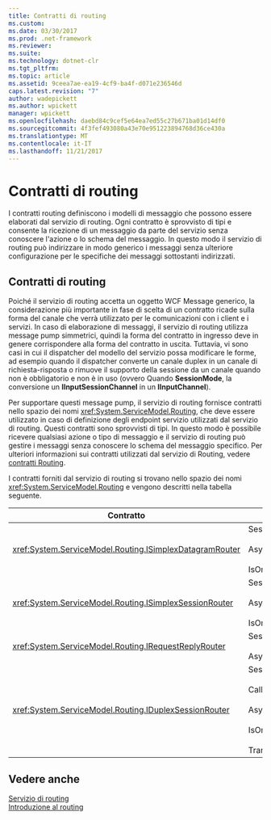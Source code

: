 ```yaml
---
title: Contratti di routing
ms.custom: 
ms.date: 03/30/2017
ms.prod: .net-framework
ms.reviewer: 
ms.suite: 
ms.technology: dotnet-clr
ms.tgt_pltfrm: 
ms.topic: article
ms.assetid: 9ceea7ae-ea19-4cf9-ba4f-d071e236546d
caps.latest.revision: "7"
author: wadepickett
ms.author: wpickett
manager: wpickett
ms.openlocfilehash: daebd84c9cef5e64ea7ed55c27b671ba01d14df0
ms.sourcegitcommit: 4f3fef493080a43e70e951223894768d36ce430a
ms.translationtype: MT
ms.contentlocale: it-IT
ms.lasthandoff: 11/21/2017
---
```

# <a name="routing-contracts"></a>Contratti di routing
I contratti routing definiscono i modelli di messaggio che possono essere elaborati dal servizio di routing.  Ogni contratto è sprovvisto di tipi e consente la ricezione di un messaggio da parte del servizio senza conoscere l'azione o lo schema del messaggio. In questo modo il servizio di routing può indirizzare in modo generico i messaggi senza ulteriore configurazione per le specifiche dei messaggi sottostanti indirizzati.  
  
## <a name="routing-contracts"></a>Contratti di routing  
 Poiché il servizio di routing accetta un oggetto WCF Message generico, la considerazione più importante in fase di scelta di un contratto ricade sulla forma del canale che verrà utilizzato per le comunicazioni con i client e i servizi. In caso di elaborazione di messaggi, il servizio di routing utilizza message pump simmetrici, quindi la forma del contratto in ingresso deve in genere corrispondere alla forma del contratto in uscita. Tuttavia, vi sono casi in cui il dispatcher del modello del servizio possa modificare le forme, ad esempio quando il dispatcher converte un canale duplex in un canale di richiesta-risposta o rimuove il supporto della sessione da un canale quando non è obbligatorio e non è in uso (ovvero Quando **SessionMode**, la conversione un **IInputSessionChannel** in un **IInputChannel**).  
  
 Per supportare questi message pump, il servizio di routing fornisce contratti nello spazio dei nomi <xref:System.ServiceModel.Routing>, che deve essere utilizzato in caso di definizione degli endpoint servizio utilizzati dal servizio di routing. Questi contratti sono sprovvisti di tipi. In questo modo è possibile ricevere qualsiasi azione o tipo di messaggio e il servizio di routing può gestire i messaggi senza conoscere lo schema del messaggio specifico. Per ulteriori informazioni sui contratti utilizzati dal servizio di Routing, vedere [contratti Routing](../../../../docs/framework/wcf/feature-details/routing-contracts.md).  
  
 I contratti forniti dal servizio di routing si trovano nello spazio dei nomi <xref:System.ServiceModel.Routing> e vengono descritti nella tabella seguente.  
  
|Contratto|Forma|Forma del canale|  
|--------------|-----------|-------------------|  
|<xref:System.ServiceModel.Routing.ISimplexDatagramRouter>|SessionMode = SessionMode.Allowed<br /><br /> AsyncPattern = true<br /><br /> IsOneWay = true|IInputChannel -> IOutputChannel|  
|<xref:System.ServiceModel.Routing.ISimplexSessionRouter>|SessionMode = SessionMode.Required<br /><br /> AsyncPattern = true<br /><br /> IsOneWay = true|IInputSessionChannel -> IOutputSessionChannel|  
|<xref:System.ServiceModel.Routing.IRequestReplyRouter>|SessionMode = SessionMode.Allowed<br /><br /> AsyncPattern = true|IReplyChannel -> IRequestChannel|  
|<xref:System.ServiceModel.Routing.IDuplexSessionRouter>|SessionMode=SessionMode.Required<br /><br /> CallbackContract=typeof(ISimplexSession)<br /><br /> AsyncPattern = true<br /><br /> IsOneWay = true<br /><br /> TransactionFlow(TransactionFlowOption.Allowed)|IDuplexSessionChannel -> IDuplexSessionChannel|  
  
## <a name="see-also"></a>Vedere anche  
 [Servizio di routing](http://msdn.microsoft.com/en-us/5ac8718c-bcef-456f-bfd5-1e60a30d6eaa)  
 [Introduzione al routing](../../../../docs/framework/wcf/feature-details/routing-introduction.md)
